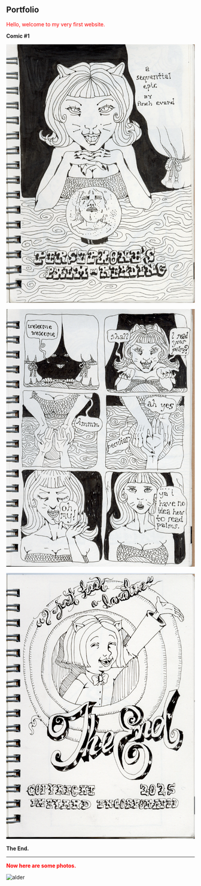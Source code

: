 Portfolio
---
<span style="color:red">Hello, welcome to my very first website. </span>

**Comic #1**

![alt text](pamlcover.png)

![alt text](palm.png)

![alt text](theend.png)


**The End.**

---

<span style="color:red">**Now here are some photos.**</span>

![alder](https://github.com/user-attachments/assets/aed16c73-4032-4e79-86c2-7227dddf7c8d)
